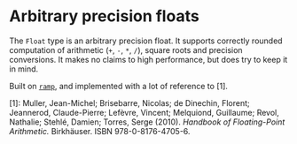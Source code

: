 # Arbitrary precision floats

The `Float` type is an arbitrary precision float. It supports
correctly rounded computation of arithmetic (`+`, `-`, `*`, `/`),
square roots and precision conversions. It makes no claims to high
performance, but does try to keep it in mind.

Built on [`ramp`](https://github.com/Aatch/ramp), and implemented with
a lot of reference to [1].

[1]: Muller, Jean-Michel; Brisebarre, Nicolas; de Dinechin, Florent; Jeannerod, Claude-Pierre; Lefèvre, Vincent; Melquiond, Guillaume; Revol, Nathalie; Stehlé, Damien; Torres, Serge (2010). *Handbook of Floating-Point Arithmetic.* Birkhäuser. ISBN 978-0-8176-4705-6.

